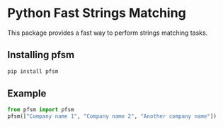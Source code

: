 # Python Fast Strings Matching

This package provides a fast way to perform strings matching tasks. 

## Installing pfsm

```bash
pip install pfsm
```

## Example

```python
from pfsm import pfsm
pfsm(["Company name 1", "Company name 2", "Another company name"])

```